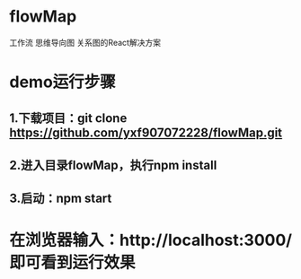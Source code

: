 # flowMap
工作流  思维导向图  关系图的React解决方案
# demo运行步骤
## 1.下载项目：git clone https://github.com/yxf907072228/flowMap.git
## 2.进入目录flowMap，执行npm install
## 3.启动：npm start
# 在浏览器输入：http://localhost:3000/ 即可看到运行效果
